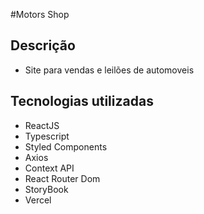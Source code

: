 #Motors Shop

## Descrição

- Site para vendas e leilões de automoveis

## Tecnologias utilizadas

- ReactJS
- Typescript
- Styled Components
- Axios
- Context API
- React Router Dom
- StoryBook
- Vercel

